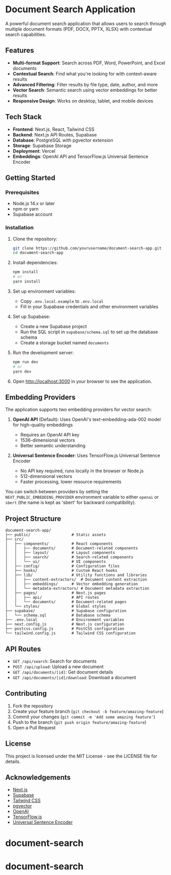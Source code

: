 # Document Search Application

A powerful document search application that allows users to search through multiple document formats (PDF, DOCX, PPTX, XLSX) with contextual search capabilities.

## Features

- **Multi-format Support**: Search across PDF, Word, PowerPoint, and Excel documents
- **Contextual Search**: Find what you're looking for with context-aware results
- **Advanced Filtering**: Filter results by file type, date, author, and more
- **Vector Search**: Semantic search using vector embeddings for better results
- **Responsive Design**: Works on desktop, tablet, and mobile devices

## Tech Stack

- **Frontend**: Next.js, React, Tailwind CSS
- **Backend**: Next.js API Routes, Supabase
- **Database**: PostgreSQL with pgvector extension
- **Storage**: Supabase Storage
- **Deployment**: Vercel
- **Embeddings**: OpenAI API and TensorFlow.js Universal Sentence Encoder

## Getting Started

### Prerequisites

- Node.js 14.x or later
- npm or yarn
- Supabase account

### Installation

1. Clone the repository:
   ```bash
   git clone https://github.com/yourusername/document-search-app.git
   cd document-search-app
   ```

2. Install dependencies:
   ```bash
   npm install
   # or
   yarn install
   ```

3. Set up environment variables:
   - Copy `.env.local.example` to `.env.local`
   - Fill in your Supabase credentials and other environment variables

4. Set up Supabase:
   - Create a new Supabase project
   - Run the SQL script in `supabase/schema.sql` to set up the database schema
   - Create a storage bucket named `documents`

5. Run the development server:
   ```bash
   npm run dev
   # or
   yarn dev
   ```

6. Open [http://localhost:3000](http://localhost:3000) in your browser to see the application.

## Embedding Providers

The application supports two embedding providers for vector search:

1. **OpenAI API** (Default): Uses OpenAI's text-embedding-ada-002 model for high-quality embeddings
   - Requires an OpenAI API key
   - 1536-dimensional vectors
   - Better semantic understanding

2. **Universal Sentence Encoder**: Uses TensorFlow.js Universal Sentence Encoder
   - No API key required, runs locally in the browser or Node.js
   - 512-dimensional vectors
   - Faster processing, lower resource requirements

You can switch between providers by setting the `NEXT_PUBLIC_EMBEDDING_PROVIDER` environment variable to either `openai` or `sbert` (the name is kept as 'sbert' for backward compatibility).

## Project Structure

```
document-search-app/
├── public/                  # Static assets
├── src/
│   ├── components/          # React components
│   │   ├── documents/       # Document-related components
│   │   ├── layout/          # Layout components
│   │   ├── search/          # Search-related components
│   │   └── ui/              # UI components
│   ├── config/              # Configuration files
│   ├── hooks/               # Custom React hooks
│   ├── lib/                 # Utility functions and libraries
│   │   ├── content-extractors/  # Document content extraction
│   │   ├── embeddings/      # Vector embedding generation
│   │   └── metadata-extractors/ # Document metadata extraction
│   ├── pages/               # Next.js pages
│   │   ├── api/             # API routes
│   │   └── documents/       # Document-related pages
│   └── styles/              # Global styles
├── supabase/                # Supabase configuration
│   └── schema.sql           # Database schema
├── .env.local               # Environment variables
├── next.config.js           # Next.js configuration
├── postcss.config.js        # PostCSS configuration
└── tailwind.config.js       # Tailwind CSS configuration
```

## API Routes

- `GET /api/search`: Search for documents
- `POST /api/upload`: Upload a new document
- `GET /api/documents/[id]`: Get document details
- `GET /api/documents/[id]/download`: Download a document

## Contributing

1. Fork the repository
2. Create your feature branch (`git checkout -b feature/amazing-feature`)
3. Commit your changes (`git commit -m 'Add some amazing feature'`)
4. Push to the branch (`git push origin feature/amazing-feature`)
5. Open a Pull Request

## License

This project is licensed under the MIT License - see the LICENSE file for details.

## Acknowledgements

- [Next.js](https://nextjs.org/)
- [Supabase](https://supabase.io/)
- [Tailwind CSS](https://tailwindcss.com/)
- [pgvector](https://github.com/pgvector/pgvector)
- [OpenAI](https://openai.com/)
- [TensorFlow.js](https://www.tensorflow.org/js)
- [Universal Sentence Encoder](https://tfhub.dev/google/universal-sentence-encoder/4)
# document-search
# document-search
